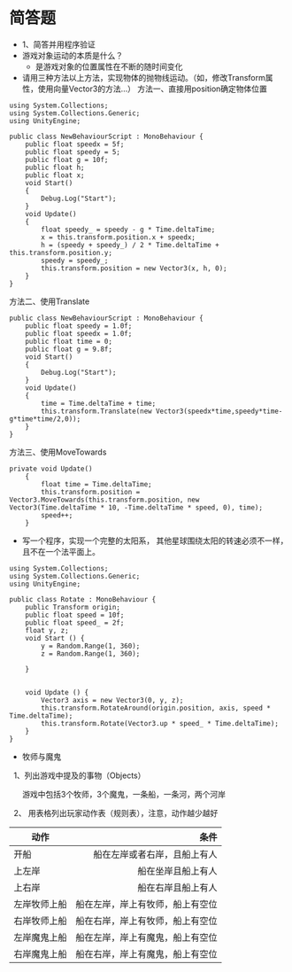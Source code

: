 # 简答题
* 1、简答并用程序验证
 *  游戏对象运动的本质是什么？
      * 是游戏对象的位置属性在不断的随时间变化
 *  请用三种方法以上方法，实现物体的抛物线运动。（如，修改Transform属性，使用向量Vector3的方法…）
 方法一、直接用position确定物体位置
```
using System.Collections;
using System.Collections.Generic;
using UnityEngine;

public class NewBehaviourScript : MonoBehaviour {
    public float speedx = 5f;
    public float speedy = 5;
    public float g = 10f;
    public float h;
    public float x;
    void Start()
    {
        Debug.Log("Start");
    }
    void Update()
    {
        float speedy_ = speedy - g * Time.deltaTime;
        x = this.transform.position.x + speedx;
        h = (speedy + speedy_) / 2 * Time.deltaTime + this.transform.position.y;
        speedy = speedy_;
        this.transform.position = new Vector3(x, h, 0);
    }
}
```
方法二、使用Translate
```
public class NewBehaviourScript : MonoBehaviour {
    public float speedy = 1.0f;
    public float speedx = 1.0f;
    public float time = 0;
    public float g = 9.8f;
    void Start()
    {
        Debug.Log("Start");
    }
    void Update()
    {
        time = Time.deltaTime + time;
        this.transform.Translate(new Vector3(speedx*time,speedy*time-g*time*time/2,0));
    }
}
```
方法三、使用MoveTowards
```
private void Update()
    {
        float time = Time.deltaTime;
        this.transform.position = Vector3.MoveTowards(this.transform.position, new Vector3(Time.deltaTime * 10, -Time.deltaTime * speed, 0), time);
        speed++;
    }
```

+  写一个程序，实现一个完整的太阳系， 其他星球围绕太阳的转速必须不一样，且不在一个法平面上。
```
using System.Collections;
using System.Collections.Generic;
using UnityEngine;

public class Rotate : MonoBehaviour {
    public Transform origin;
    public float speed = 10f;
    public float speed_ = 2f;
    float y, z;
	void Start () {
        y = Random.Range(1, 360);
        z = Random.Range(1, 360);

    }
	
	
	void Update () {
        Vector3 axis = new Vector3(0, y, z);
        this.transform.RotateAround(origin.position, axis, speed * Time.deltaTime);
        this.transform.Rotate(Vector3.up * speed_ * Time.deltaTime);
	}
}
```


* 牧师与魔鬼

   1、列出游戏中提及的事物（Objects）
   
       游戏中包括3个牧师，3个魔鬼，一条船，一条河，两个河岸
       
   2、 用表格列出玩家动作表（规则表），注意，动作越少越好
   
| 动作        | 条件   |
| --------   | -----:  |
| 开船    | 船在左岸或者右岸，且船上有人 |
| 上左岸  | 船在坐岸且船上有人  |
| 上右岸  | 船在右岸且船上有人  |
| 左岸牧师上船 | 船在左岸，岸上有牧师，船上有空位 |
| 右岸牧师上船 | 船在右岸，岸上有牧师，船上有空位 |
| 左岸魔鬼上船 | 船在左岸，岸上有魔鬼，船上有空位 |
| 右岸魔鬼上船 | 船在右岸，岸上有魔鬼，船上有空位 |
   
